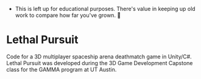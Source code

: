 * This is left up for educational purposes. There's value in keeping up old work to compare how far you've grown. 🙂

Lethal Pursuit
==================

Code for a 3D multiplayer spaceship arena deathmatch game in Unity/C#. Lethal Pursuit was developed during the 3D Game Development Capstone class for the GAMMA program at UT Austin.

